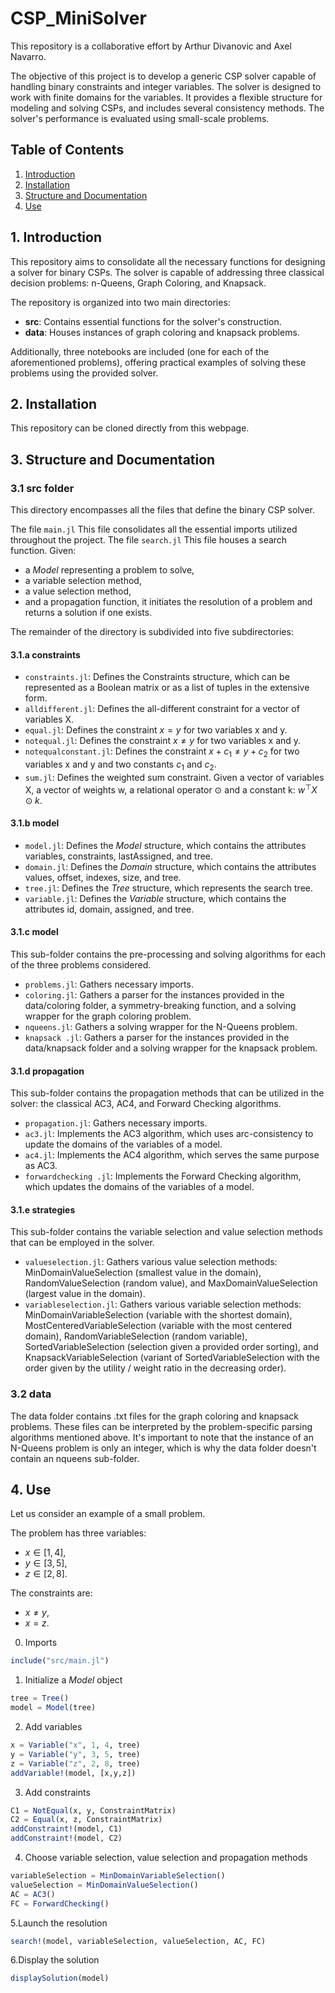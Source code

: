 # CSP_MiniSolver

This repository is a collaborative effort by Arthur Divanovic and Axel Navarro.

The objective of this project is to develop a generic CSP solver capable of handling binary constraints and integer variables. The solver is designed to work with finite domains for the variables. It provides a flexible structure for modeling and solving CSPs, and includes several consistency methods. The solver's performance is evaluated using small-scale problems.

## Table of Contents

1. [Introduction](#1-introduction)
2. [Installation](#2-installation)
3. [Structure and Documentation](#3-structure-and-documentation)
4. [Use](#4-use)

## 1. Introduction

This repository aims to consolidate all the necessary functions for designing a solver for binary CSPs. The solver is capable of addressing three classical decision problems: n-Queens, Graph Coloring, and Knapsack.

The repository is organized into two main directories:

- **src**: Contains essential functions for the solver's construction.
- **data**: Houses instances of graph coloring and knapsack problems.

Additionally, three notebooks are included (one for each of the aforementioned problems), offering practical examples of solving these problems using the provided solver.


## 2. Installation

This repository can be cloned directly from this webpage.

## 3. Structure and Documentation

### 3.1 src folder

This directory encompasses all the files that define the binary CSP solver.

The file `main.jl` This file consolidates all the essential imports utilized throughout the project. The file `search.jl` This file houses a search function. Given:
- a _Model_ representing a problem to solve,
- a variable selection method,
- a value selection method,
- and a propagation function,
it initiates the resolution of a problem and returns a solution if one exists.

The remainder of the directory is subdivided into five subdirectories:

#### 3.1.a constraints

- `constraints.jl`: Defines the Constraints structure, which can be represented as a Boolean matrix or as a list of tuples in the extensive form.
- `alldifferent.jl`: Defines the all-different constraint for a vector of variables X.
- `equal.jl`: Defines the constraint $x = y$ for two variables x and y.
- `notequal.jl`:  Defines the constraint $x \neq y$ for two variables x and y.
- `notequalconstant.jl`: Defines the constraint $x + c_1 \neq y + c_2$ for two variables x and y and two constants $c_1$ and $c_2$.
- `sum.jl`: Defines the weighted sum constraint. Given a vector of variables X, a vector of weights w, a relational operator $\odot$ and a constant k: $w^{\top}X \odot k$.


#### 3.1.b model

- `model.jl`: Defines the _Model_ structure, which contains the attributes variables, constraints, lastAssigned, and tree.
- `domain.jl`: Defines the _Domain_ structure, which contains the attributes values, offset, indexes, size, and tree.
- `tree.jl`: Defines the _Tree_ structure, which represents the search tree.
- `variable.jl`: Defines the _Variable_ structure, which contains the attributes id, domain, assigned, and tree.

#### 3.1.c model

This sub-folder contains the pre-processing and solving algorithms for each of the three problems considered.

- `problems.jl`: Gathers necessary imports.
- `coloring.jl`: Gathers a parser for the instances provided in the data/coloring folder, a symmetry-breaking function, and a solving wrapper for the graph coloring problem.
- `nqueens.jl`: Gathers a solving wrapper for the N-Queens problem.
- `knapsack .jl`: Gathers a parser for the instances provided in the data/knapsack folder and a solving wrapper for the knapsack problem.

#### 3.1.d propagation

This sub-folder contains the propagation methods that can be utilized in the solver: the classical AC3, AC4, and Forward Checking algorithms.

- `propagation.jl`: Gathers necessary imports.
- `ac3.jl`: Implements the AC3 algorithm, which uses arc-consistency to update the domains of the variables of a model.
- `ac4.jl`: Implements the AC4 algorithm, which serves the same purpose as AC3.
- `forwardchecking .jl`: Implements the Forward Checking algorithm, which updates the domains of the variables of a model.

#### 3.1.e strategies

This sub-folder contains the variable selection and value selection methods that can be employed in the solver.

- `valueselection.jl`: Gathers various value selection methods: MinDomainValueSelection (smallest value in the domain), RandomValueSelection (random value), and MaxDomainValueSelection (largest value in the domain).
- `variableselection.jl`: Gathers various variable selection methods: MinDomainVariableSelection (variable with the shortest domain), MostCenteredVariableSelection (variable with the most centered domain), RandomVariableSelection (random variable), SortedVariableSelection (selection given a provided order sorting), and KnapsackVariableSelection (variant of SortedVariableSelection with the order given by the utility / weight ratio in the decreasing order).

### 3.2 data

The data folder contains .txt files for the graph coloring and knapsack problems. These files can be interpreted by the problem-specific parsing algorithms mentioned above. It's important to note that the instance of an N-Queens problem is only an integer, which is why the data folder doesn't contain an nqueens sub-folder.


## 4. Use

Let us consider an example of a small problem. 

The problem has three variables:
- $x \in [1,4]$,
- $y \in [3,5]$,
- $z \in [2,8]$.

The constraints are:
- $x \neq y$,
- $x = z$.

0. Imports

```julia
include("src/main.jl")
```

1. Initialize a _Model_ object

```julia
tree = Tree()
model = Model(tree)
```

2. Add variables

```julia
x = Variable("x", 1, 4, tree)
y = Variable("y", 3, 5, tree)
z = Variable("z", 2, 8, tree)
addVariable!(model, [x,y,z])
```

3. Add constraints

```julia
C1 = NotEqual(x, y, ConstraintMatrix)
C2 = Equal(x, z, ConstraintMatrix)
addConstraint!(model, C1)
addConstraint!(model, C2)
```

4. Choose variable selection, value selection and propagation methods

```julia
variableSelection = MinDomainVariableSelection()
valueSelection = MinDomainValueSelection()
AC = AC3()
FC = ForwardChecking()
```

5.Launch the resolution
```julia
search!(model, variableSelection, valueSelection, AC, FC)
```

6.Display the solution 
```julia
displaySolution(model)
```



